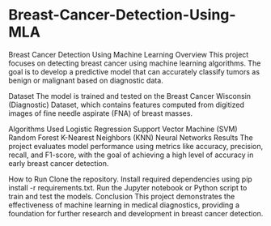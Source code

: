 # Breast-Cancer-Detection-Using-MLA
Breast Cancer Detection Using Machine Learning
Overview
This project focuses on detecting breast cancer using machine learning algorithms. The goal is to develop a predictive model that can accurately classify tumors as benign or malignant based on diagnostic data.

Dataset
The model is trained and tested on the Breast Cancer Wisconsin (Diagnostic) Dataset, which contains features computed from digitized images of fine needle aspirate (FNA) of breast masses.

Algorithms Used
Logistic Regression
Support Vector Machine (SVM)
Random Forest
K-Nearest Neighbors (KNN)
Neural Networks
Results
The project evaluates model performance using metrics like accuracy, precision, recall, and F1-score, with the goal of achieving a high level of accuracy in early breast cancer detection.

How to Run
Clone the repository.
Install required dependencies using pip install -r requirements.txt.
Run the Jupyter notebook or Python script to train and test the models.
Conclusion
This project demonstrates the effectiveness of machine learning in medical diagnostics, providing a foundation for further research and development in breast cancer detection.

